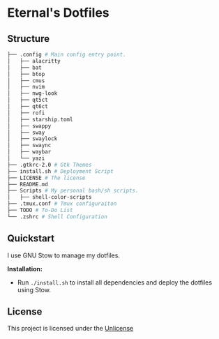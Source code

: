 # Eternal's Dotfiles

## Structure

```sh
├── .config # Main config entry point.
│   ├── alacritty
│   ├── bat
│   ├── btop
│   ├── cmus
│   ├── nvim
│   ├── nwg-look
│   ├── qt5ct
│   ├── qt6ct
│   ├── rofi
│   ├── starship.toml
│   ├── swappy
│   ├── sway
│   ├── swaylock
│   ├── swaync
│   ├── waybar
│   └── yazi
├── .gtkrc-2.0 # Gtk Themes
├── install.sh # Deployment Script
├── LICENSE # The license
├── README.md
├── Scripts # My personal bash/sh scripts.
│   ├── shell-color-scripts
├── .tmux.conf # Tmux configuraiton
├── TODO # To-Do List
└── .zshrc # Shell Configuration
```

## Quickstart

I use GNU Stow to manage my dotfiles.

**Installation:**
   - Run `./install.sh` to install all dependencies and deploy the dotfiles using Stow.

## License

This project is licensed under the [Unlicense](https://unlicense.org)
